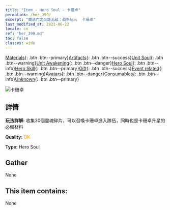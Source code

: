 ```yaml
---
title: "Item - Hero Soul - 卡珊卓"
permalink: /her_399/
excerpt: "魔法门之英雄无敌：战争纪元  卡珊卓"
last_modified_at: 2021-06-22
locale: cn
ref: "her_399.md"
toc: false
classes: wide
---
```

 [Materials](/ItemsCN/){: .btn .btn--primary}[Artifacts](/ItemsCN/Artifacts/){: .btn .btn--success}[Unit Soul](/ItemsCN/UnitSoul/){: .btn .btn--warning}[Unit Awakening](/ItemsCN/UnitAwakening/){: .btn .btn--danger}[Hero Soul](/ItemsCN/HeroSoul/){: .btn .btn--info}[Hero Skill](/ItemsCN/HeroSkill/){: .btn .btn--primary}[Gift](/ItemsCN/Gift/){: .btn .btn--success}[Event related](/ItemsCN/Events/){: .btn .btn--warning}[Avatars](/ItemsCN/Avatars/){: .btn .btn--danger}[Consumables](/ItemsCN/Consumables/){: .btn .btn--info}[Unknown](/ItemsCN/Unknown/){: .btn .btn--primary}

 ![卡珊卓](/images/h/h_kashandela.jpg)

## 詳情
 **玩法詳解:** 收集30個靈魂碎片，可以召喚卡珊卓進入隊伍，同時也是卡珊卓升星的必備材料

 **Quality:** <span style="color: #FF8C00">OK</span>

 **Type:** Hero Soul

## Gather

  None

## This item contains:

  None

